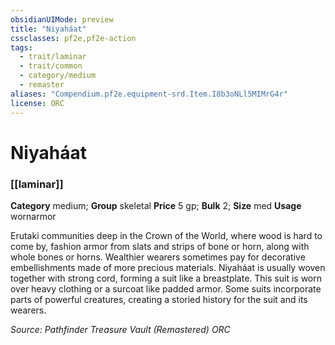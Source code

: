 ```yaml
---
obsidianUIMode: preview
title: "Niyaháat"
cssclasses: pf2e,pf2e-action
tags:
  - trait/laminar
  - trait/common
  - category/medium
  - remaster
aliases: "Compendium.pf2e.equipment-srd.Item.I8b3oNLl5MIMrG4r"
license: ORC
---
```

# Niyaháat

### [[laminar]]

**Category** medium; **Group** skeletal
**Price** 5 gp; 
**Bulk** 2; **Size** med
**Usage** wornarmor

Erutaki communities deep in the Crown of the World, where wood is hard to come by, fashion armor from slats and strips of bone or horn, along with whole bones or horns. Wealthier wearers sometimes pay for decorative embellishments made of more precious materials. Niyaháat is usually woven together with strong cord, forming a suit like a breastplate. This suit is worn over heavy clothing or a surcoat like padded armor. Some suits incorporate parts of powerful creatures, creating a storied history for the suit and its wearers.

*Source: Pathfinder Treasure Vault (Remastered)*
*ORC*